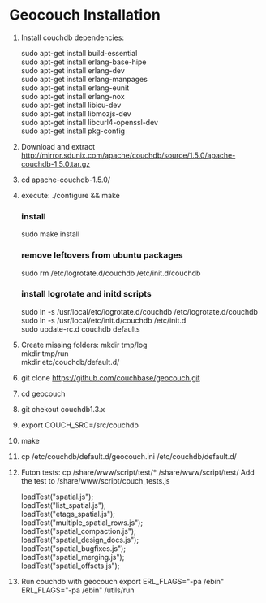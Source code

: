 Geocouch Installation
===========

1. Install couchdb dependencies:
    
	sudo apt-get install build-essential  
    	sudo apt-get install erlang-base-hipe  
    	sudo apt-get install erlang-dev  
    	sudo apt-get install erlang-manpages  
    	sudo apt-get install erlang-eunit  
    	sudo apt-get install erlang-nox  
    	sudo apt-get install libicu-dev  
    	sudo apt-get install libmozjs-dev  
    	sudo apt-get install libcurl4-openssl-dev  
    	sudo apt-get install pkg-config  

2. Download and extract http://mirror.sdunix.com/apache/couchdb/source/1.5.0/apache-couchdb-1.5.0.tar.gz
3. cd apache-couchdb-1.5.0/
4. execute:
	./configure && make
	### install
	sudo make install

	### remove leftovers from ubuntu packages
	sudo rm /etc/logrotate.d/couchdb /etc/init.d/couchdb

	### install logrotate and initd scripts
	sudo ln -s /usr/local/etc/logrotate.d/couchdb /etc/logrotate.d/couchdb  
	sudo ln -s /usr/local/etc/init.d/couchdb  /etc/init.d  
	sudo update-rc.d couchdb defaults  
5. Create missing folders:
	mkdir tmp/log  
	mkdir tmp/run  
	mkdir etc/couchdb/default.d/  
6. git clone https://github.com/couchbase/geocouch.git
7. cd geocouch
7. git chekout couchdb1.3.x
8. export COUCH_SRC=<couch-source-path>/src/couchdb
9. make
10. cp <geocouch-path>/etc/couchdb/default.d/geocouch.ini <couchdb-source-path>/etc/couchdb/default.d/
11. Futon tests:
	cp <geocouch>/share/www/script/test/* <vanilla-couch>/share/www/script/test/
	Add the test to <vanilla-couch>/share/www/script/couch_tests.js

	loadTest("spatial.js");  
	loadTest("list_spatial.js");  
	loadTest("etags_spatial.js");  
	loadTest("multiple_spatial_rows.js");  
	loadTest("spatial_compaction.js");  
	loadTest("spatial_design_docs.js");  
	loadTest("spatial_bugfixes.js");  
	loadTest("spatial_merging.js");  
	loadTest("spatial_offsets.js");  
12. Run couchdb with geocouch
	export ERL_FLAGS="-pa <geocouch-path>/ebin"
	ERL_FLAGS="-pa <geocouch-path>/ebin" <couchdb-source-path>/utils/run

